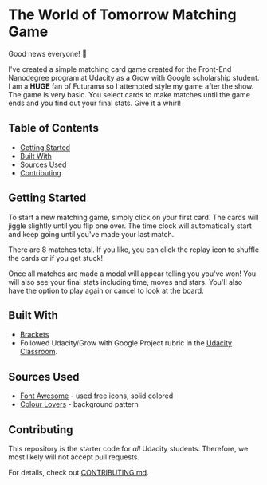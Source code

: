 # The World of Tomorrow Matching Game

Good news everyone! :rocket: 

I've created a simple matching card game created for the Front-End Nanodegree program at Udacity as a Grow with Google scholarship student. I am a **HUGE** fan of Futurama so I attempted style my game after the show. The game is very basic.  You select cards to make matches until the game ends and you find out your final stats. Give it a whirl!

## Table of Contents

* [Getting Started](#gettingstarted)
* [Built With](#brackets)
* [Sources Used](#sourcesused)
* [Contributing](#contributing)

## Getting Started

To start a new matching game, simply click on your first card. The cards will jiggle slightly until you flip one over. The time clock will automatically start and keep going until you've made your last match. 

There are 8 matches total. If you like, you can click the replay icon to shuffle the cards or if you get stuck! 

Once all matches are made a modal will appear telling you you've won! You will also see your final stats including time, moves and stars. You'll also have the option to play again or cancel to look at the board. 

## Built With
  * [Brackets](http://brackets.io/)
  * Followed Udacity/Grow with Google Project rubric in the [Udacity Classroom](https://classroom.udacity.com/me).
  
## Sources Used
  * [Font Awesome](https://fontawesome.com/) - used free icons, solid colored
  * [Colour Lovers](http://www.colourlovers.com/pattern/4119960/Escape_from_PlanetX!) - background pattern

## Contributing

This repository is the starter code for _all_ Udacity students. Therefore, we most likely will not accept pull requests.

For details, check out [CONTRIBUTING.md](CONTRIBUTING.md).
